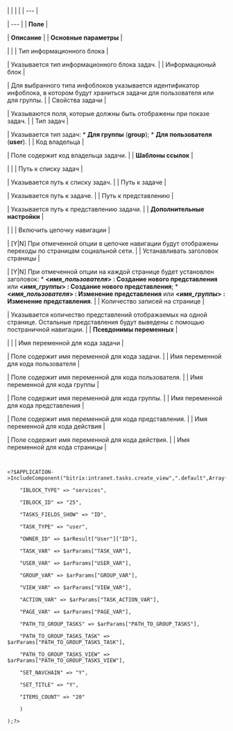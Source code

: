 |  |  |  |
| --- |

| --- |
| **Поле** |

| **Описание** |
| **Основные параметры** |

| |
| Тип информационного блока |

| Указывается тип информационного блока задач. |
| Информационый блок |

| Для выбранного типа инфоблоков указывается идентификатор инфоблока, в котором будут храниться задачи для пользователя или для группы. |
| Свойства задачи |

| Указываются поля, которые должны быть отображены при показе задач. |
| Тип задач |

| Указывается тип задач:  * **Для группы** (**group**); * **Для пользователя** (**user**). |
| Код владельца |

| Поле содержит код владельца задачи. |
| **Шаблоны ссылок** |

| |
| Путь к списку задач |

| Указывается путь к списку задач. |
| Путь к задаче |

| Указывается путь к задаче. |
| Путь к представлению |

| Указывается путь к представлению задачи. |
| **Дополнительные настройки** |

| |
| Включить цепочку навигации |

| [Y|N] При отмеченной опции в цепочке навигации будут отображены переходы по страницам социальной сети. |
| Устанавливать заголовок страницы |

| [Y|N] При отмеченной опции на каждой странице будет установлен заголовок:  * **<*имя\_пользователя*> : Создание нового представления** или **<*имя\_группы*> : Создание нового представления**; * **<*имя\_пользователя*> : Изменение представления** или **<*имя\_группы*> : Изменение представления**. |
| Количество записей на странице |

| Указывается количество представлений отображаемых на одной странице. Остальные представления будут выведены с помощью постраничной навигации. |
| **Псевдонимы переменных** |

| |
| Имя переменной для кода задачи |

| Поле содержит имя переменной для кода задачи. |
| Имя переменной для кода пользователя |

| Поле содержит имя переменной для кода пользователя. |
| Имя переменной для кода группы |

| Поле содержит имя переменной для кода группы. |
| Имя переменной для кода представления |

| Поле содержит имя переменной для кода представления. |
| Имя переменной для кода действия |

| Поле содержит имя переменной для кода действия. |
| Имя переменной для кода страницы |

```


<?$APPLICATION->IncludeComponent("bitrix:intranet.tasks.create_view",".default",Array(

	"IBLOCK_TYPE" => "services", 

	"IBLOCK_ID" => "25", 

	"TASKS_FIELDS_SHOW" => "ID", 

	"TASK_TYPE" => "user", 

	"OWNER_ID" => $arResult["User"]["ID"], 

	"TASK_VAR" => $arParams["TASK_VAR"], 

	"USER_VAR" => $arParams["USER_VAR"], 

	"GROUP_VAR" => $arParams["GROUP_VAR"], 

	"VIEW_VAR" => $arParams["VIEW_VAR"], 

	"ACTION_VAR" => $arParams["TASK_ACTION_VAR"], 

	"PAGE_VAR" => $arParams["PAGE_VAR"], 

	"PATH_TO_GROUP_TASKS" => $arParams["PATH_TO_GROUP_TASKS"], 

	"PATH_TO_GROUP_TASKS_TASK" => $arParams["PATH_TO_GROUP_TASKS_TASK"], 

	"PATH_TO_GROUP_TASKS_VIEW" => $arParams["PATH_TO_GROUP_TASKS_VIEW"], 

	"SET_NAVCHAIN" => "Y", 

	"SET_TITLE" => "Y", 

	"ITEMS_COUNT" => "20" 

	)

);?>


```